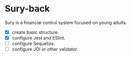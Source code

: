 # Sury-back

Sury is a financial control system focused on young adults.

- [x] create basic structure.
- [x] configure Jest and ESlint.
- [ ] configure Sequelize.
- [ ] configure JOI or other validator.
